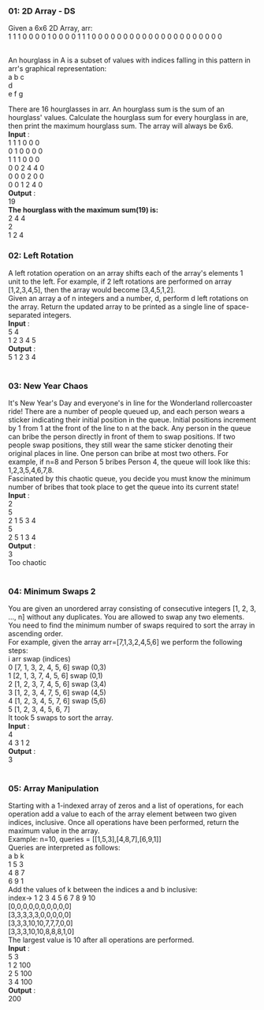 ### 01: 2D Array - DS
Given a 6x6 2D Array, arr: </br>
1 1 1 0 0 0
0 1 0 0 0 0
1 1 1 0 0 0
0 0 0 0 0 0
0 0 0 0 0 0
0 0 0 0 0 0 </br> </br>

An hourglass in A is a subset of values with indices falling in this pattern in arr's graphical representation: </br>
a b c </br>
  d   </br>
e f g </br>

There are 16 hourglasses in arr. An hourglass sum is the sum of an hourglass' values. Calculate the hourglass sum for every hourglass in are, then print the maximum hourglass sum. The array will always be 6x6. </br>
**Input** : </br>
1 1 1 0 0 0 </br>
0 1 0 0 0 0 </br>
1 1 1 0 0 0 </br>
0 0 2 4 4 0 </br>
0 0 0 2 0 0 </br>
0 0 1 2 4 0 </br>
**Output** : </br>
19 </br>
**The hourglass with the maximum sum(19) is:** </br>
2 4 4 </br>
  2   </br>
1 2 4 </br>

### 02: Left Rotation
A left rotation operation on an array shifts each of the array's elements 1 unit to the left. For example, if 2 left rotations are performed on array [1,2,3,4,5], then the array would become [3,4,5,1,2]. </br>
Given an array a of n integers and a number, d, perform d left rotations on the array. Return the updated array to be printed as a single line of space-separated integers. </br>
**Input** : </br>
5 4 </br>
1 2 3 4 5 </br>
**Output** : </br>
5 1 2 3 4 </br></br>

### 03: New Year Chaos
It's New Year's Day and everyone's in line for the Wonderland rollercoaster ride! There are a number of people queued up, and each person wears a sticker indicating their initial position in the queue. Initial positions increment by 1 from 1 at the front of the line to n at the back. Any person in the queue can bribe the person directly in front of them to swap positions. If two people swap positions, they still wear the same sticker denoting their original places in line. One person can bribe at most two others. For example, if n=8 and Person 5 bribes Person 4, the queue will look like this: 1,2,3,5,4,6,7,8. </br>
Fascinated by this chaotic queue, you decide you must know the minimum number of bribes that took place to get the queue into its current state! </br>
**Input** : </br>
2 </br>
5 </br>
2 1 5 3 4 </br>
5 </br>
2 5 1 3 4 </br>
**Output** : </br>
3 </br>
Too chaotic </br></br>

### 04: Minimum Swaps 2
You are given an unordered array consisting of consecutive integers [1, 2, 3, ..., n] without any duplicates. You are allowed to swap any two elements. You need to find the minimum number of swaps required to sort the array in ascending order. </br>
For example, given the array arr=[7,1,3,2,4,5,6] we perform the following steps: </br>
i   arr                     swap (indices) </br>
0   [7, 1, 3, 2, 4, 5, 6]   swap (0,3) </br>
1   [2, 1, 3, 7, 4, 5, 6]   swap (0,1) </br>
2   [1, 2, 3, 7, 4, 5, 6]   swap (3,4) </br>
3   [1, 2, 3, 4, 7, 5, 6]   swap (4,5) </br>
4   [1, 2, 3, 4, 5, 7, 6]   swap (5,6) </br>
5   [1, 2, 3, 4, 5, 6, 7] </br>
It took 5 swaps to sort the array. </br>
**Input** : </br>
4 </br>
4 3 1 2 </br>
**Output** : </br>
3 </br></br>

### 05: Array Manipulation
Starting with a 1-indexed array of zeros and a list of operations, for each operation add a value to each of the array element between two given indices, inclusive. Once all operations have been performed, return the maximum value in the array. </br>
Example: n=10, queries = [[1,5,3],[4,8,7],[6,9,1]] </br>
Queries are interpreted as follows: </br>
a b k </br>
1 5 3 </br>
4 8 7 </br>
6 9 1 </br>
Add the values of k between the indices a and b inclusive: </br>
index-> 1 2 3 4 5 6 7 8 9 10 </br>
	  [0,0,0,0,0,0,0,0,0,0] </br>
	  [3,3,3,3,3,0,0,0,0,0] </br>
	  [3,3,3,10,10,7,7,7,0,0] </br>
	  [3,3,3,10,10,8,8,8,1,0] </br>
The largest value is 10 after all operations are performed. </br>
**Input** : </br>
5 3 </br>
1 2 100 </br>
2 5 100 </br>
3 4 100 </br>
**Output** : </br>
200 </br></br>